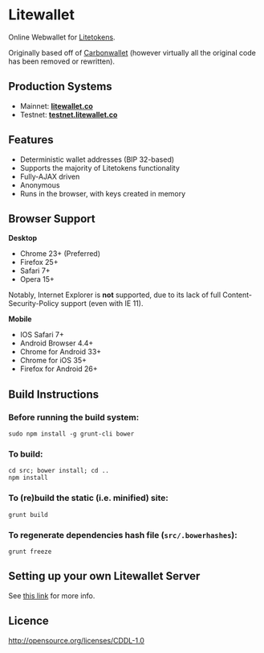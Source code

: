 Litewallet
================

Online Webwallet for [Litetokens](http://www.litetokens.co).

Originally based off of [Carbonwallet](http://www.carbonwallet.com) (however virtually all the original code has been removed or rewritten).


Production Systems
-------------------

* Mainnet: **[litewallet.co](https://www.litewallet.co/)**
* Testnet: **[testnet.litewallet.co](https://testnet.litewallet.co/)**


Features
----------

- Deterministic wallet addresses (BIP 32-based)
- Supports the majority of Litetokens functionality
- Fully-AJAX driven
- Anonymous
- Runs in the browser, with keys created in memory


Browser Support
-------------------

**Desktop**

- Chrome 23+ (Preferred)
- Firefox 25+
- Safari 7+
- Opera 15+

Notably, Internet Explorer is **not** supported, due to its lack of full Content-Security-Policy support (even with IE 11).

**Mobile**

- IOS Safari 7+
- Android Browser 4.4+
- Chrome for Android 33+
- Chrome for iOS 35+
- Firefox for Android 26+


Build Instructions
-------------------

### Before running the build system:
```
sudo npm install -g grunt-cli bower
```

### To build:
```
cd src; bower install; cd ..
npm install
```

### To (re)build the static (i.e. minified) site:
```
grunt build
```

### To regenerate dependencies hash file (```src/.bowerhashes```):
```
grunt freeze
```

Setting up your own Litewallet Server
-----------------------------------------

See [this link](https://github.com/LitetokensXLT/litetokensd_build/blob/master/docs/SettingUpAFederatedNode.rst) for more info.


Licence
-------------------

http://opensource.org/licenses/CDDL-1.0
